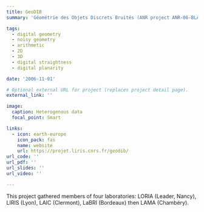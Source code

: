 ```yaml
---
title: GeoDIB
summary: 'Géométrie des Objets Discrets Bruités (ANR project ANR-06-BLANC-0225) Nov. 2006 - May. 2011 / Team leader  LaBRI/LAMA'

tags:
  - digital geometry
  - noisy geometry
  - arithmetic
  - 2D
  - 3D
  - digital straightness
  - digital planarity

date: '2006-11-01'

# Optional external URL for project (replaces project detail page).
external_link: ''

image:
  caption: Heterogenous data
  focal_point: Smart

links:
  - icon: earth-europe
    icon_pack: fas
    name: website
    url: https://projet.liris.cnrs.fr/geodib/
url_code: ''
url_pdf: ''
url_slides: ''
url_video: ''

---
```


This project gathered members of four laboratories: LORIA (Leader, Nancy), LIRIS (Lyon), LAIC (Clermont), LaBRI (Bordeaux) then LAMA (Chambéry).
